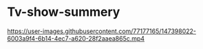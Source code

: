# Tv-show-summery

https://user-images.githubusercontent.com/77177165/147398022-6003a9f4-6b14-4ec7-a620-28f2aaea865c.mp4

